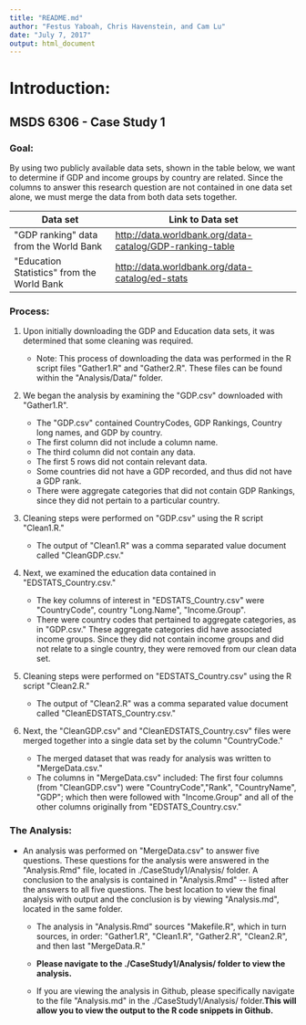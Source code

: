 ```yaml
---
title: "README.md"
author: "Festus Yaboah, Chris Havenstein, and Cam Lu"
date: "July 7, 2017"
output: html_document
---
```


# Introduction:

## MSDS 6306 - Case Study 1

### Goal: 

By using two publicly available data sets, shown in the table below, we want to determine if GDP and income groups by country are related. Since the columns to answer this research question are not contained in one data set alone, we must merge the data from both data sets together.

Data set                     | Link to Data set 
--------------------------- | ---------------
"GDP ranking" data from the World Bank| http://data.worldbank.org/data-catalog/GDP-ranking-table
"Education Statistics" from the World Bank | http://data.worldbank.org/data-catalog/ed-stats


### Process: 

1. Upon initially downloading the GDP and Education data sets, it was determined that some cleaning was required. 

    + Note: This process of downloading the data was performed in the R script files "Gather1.R" and "Gather2.R". These files can be found within the "Analysis/Data/" folder.

2. We began the analysis by examining the "GDP.csv" downloaded with "Gather1.R".

    + The "GDP.csv" contained CountryCodes, GDP Rankings, Country long names, and GDP by country.
    + The first column did not include a column name.
    + The third column did not contain any data.
    + The first 5 rows did not contain relevant data.
    + Some countries did not have a GDP recorded, and thus did not have a GDP rank.
    + There were aggregate categories that did not contain GDP Rankings, since they did not pertain to a particular country.
  
3. Cleaning steps were performed on "GDP.csv" using the R script "Clean1.R." 

    + The output of "Clean1.R" was a comma separated value document called "CleanGDP.csv."

4. Next, we examined the education data contained in "EDSTATS_Country.csv."

    + The key columns of interest in "EDSTATS_Country.csv" were "CountryCode", country "Long.Name", "Income.Group".
    + There were country codes that pertained to aggregate categories, as in "GDP.csv." These aggregate categories did have associated income groups. Since they did not contain income groups and did not relate to a single country, they were removed from our clean data set.


5. Cleaning steps were performed on "EDSTATS_Country.csv" using the R script "Clean2.R."

    + The output of "Clean2.R" was a comma separated value document called "CleanEDSTATS_Country.csv."
   
6. Next, the "CleanGDP.csv" and "CleanEDSTATS_Country.csv" files were merged together into a single data set by the column "CountryCode."

    + The merged dataset that was ready for analysis was written to "MergeData.csv."
    + The columns in "MergeData.csv" included: The first four columns (from "CleanGDP.csv") were "CountryCode","Rank", "CountryName", "GDP"; which then were followed with "Income.Group" and all of the other columns originally from "EDSTATS_Country.csv."

### The Analysis:

* An analysis was performed on "MergeData.csv" to answer five questions. These questions for the analysis were answered in the "Analysis.Rmd" file, located in ./CaseStudy1/Analysis/ folder. A conclusion to the analysis is contained in "Analysis.Rmd" -- listed after the answers to all five questions. The best location to view the final analysis with output and the conclusion is by viewing "Analysis.md", located in the same folder.

    + The analysis in "Analysis.Rmd" sources "Makefile.R", which in turn sources, in order: "Gather1.R", "Clean1.R", "Gather2.R", "Clean2.R", and then last "MergeData.R."
    
    + **Please navigate to the ./CaseStudy1/Analysis/ folder to view the analysis.**
    + If you are viewing the analysis in Github, please specifically navigate to the file "Analysis.md" in the ./CaseStudy1/Analysis/ folder.**This will allow you to view the output to the R code snippets in Github.**

